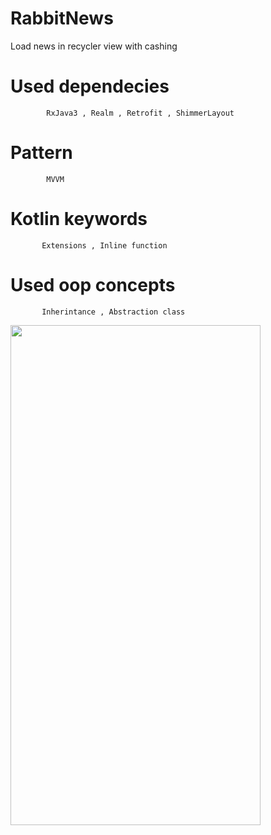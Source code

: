 # RabbitNews
Load news in recycler view with cashing 

# Used dependecies 
            RxJava3 , Realm , Retrofit , ShimmerLayout
# Pattern 
            MVVM
# Kotlin keywords 
           Extensions , Inline function 
# Used oop concepts 
           Inherintance , Abstraction class 

<img src="https://user-images.githubusercontent.com/25991597/149540976-649368d8-465c-4179-895a-2bf82bf498a2.jpg" width="400" height="800" />


